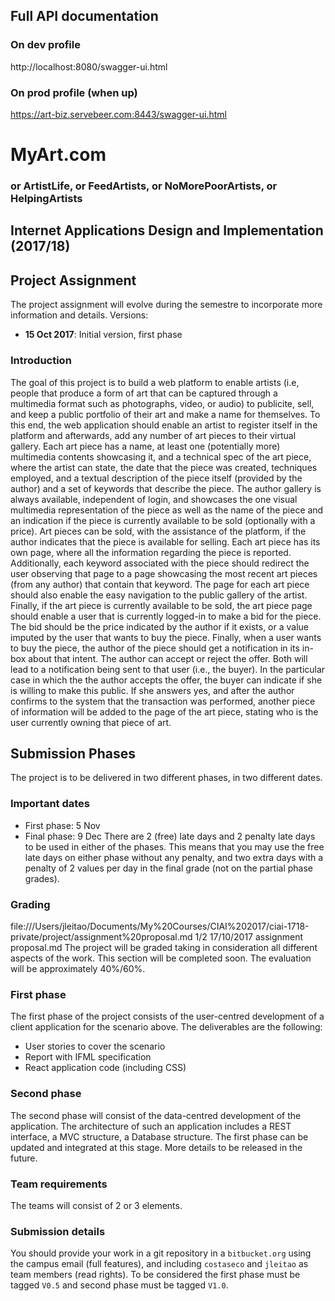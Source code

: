 ## Full API documentation 

### On dev profile
http://localhost:8080/swagger-ui.html

### On prod profile (when up)
https://art-biz.servebeer.com:8443/swagger-ui.html

##

# **MyArt.com**
### or ArtistLife, or FeedArtists, or NoMorePoorArtists, or HelpingArtists
## Internet Applications Design and Implementation (2017/18)
## Project Assignment
The project assignment will evolve during the semestre to incorporate more information and
details.
Versions:
- **15 Oct 2017**: Initial version, first phase
### Introduction
The goal of this project is to build a web platform to enable artists (i.e, people that
produce a form of art that can be captured through a multimedia format such as
photographs, video, or audio) to publicite, sell, and keep a public portfolio of their art
and make a name for themselves.
To this end, the web application should enable an artist to register itself in the
platform and afterwards, add any number of art pieces to their virtual gallery. Each art
piece has a name, at least one (potentially more) multimedia contents showcasing it, and a
technical spec of the art piece, where the artist can state, the date that the piece was
created, techniques employed, and a textual description of the piece itself (provided by
the author) and a set of keywords that describe the piece. The author gallery is always
available, independent of login, and showcases the one visual multimedia representation of
the piece as well as the name of the piece and an indication if the piece is currently
available to be sold (optionally with a price).
Art pieces can be sold, with the assistance of the platform, if the author indicates that
the piece is available for selling. Each art piece has its own page, where all the
information regarding the piece is reported. Additionally, each keyword associated with
the piece should redirect the user observing that page to a page showcasing the most
recent art pieces (from any author) that contain that keyword. The page for each art piece
should also enable the easy navigation to the public gallery of the artist. Finally, if
the art piece is currently available to be sold, the art piece page should enable a user
that is currently logged-in to make a bid for the piece. The bid should be the price
indicated by the author if it exists, or a value imputed by the user that wants to buy the
piece.
Finally, when a user wants to buy the piece, the author of the piece should get a
notification in its in-box about that intent. The author can accept or reject the offer.
Both will lead to a notification being sent to that user (i.e., the buyer). In the
particular case in which the the author accepts the offer, the buyer can indicate if she
is willing to make this public. If she answers yes, and after the author confirms to the
system that the transaction was performed, another piece of information will be added to
the page of the art piece, stating who is the user currently owning that piece of art.
## Submission Phases
The project is to be delivered in two different phases, in two different dates.
### Important dates
* First phase: 5 Nov
* Final phase: 9 Dec
There are 2 (free) late days and 2 penalty late days to be used in either of the phases.
This means that you may use the free late days on either phase without any penalty, and
two extra days with a penalty of 2 values per day in the final grade (not on the partial
phase grades).
### Grading
file:///Users/jleitao/Documents/My%20Courses/CIAI%202017/ciai-1718-private/project/assignment%20proposal.md 1/2
17/10/2017 assignment proposal.md
The project will be graded taking in consideration all different aspects of the work. This
section will be completed soon. The evaluation will be approximately 40%/60%.
### First phase
The first phase of the project consists of the user-centred development of a client
application for the scenario above.
The deliverables are the following:
- User stories to cover the scenario
- Report with IFML specification
- React application code (including CSS)
### Second phase
The second phase will consist of the data-centred development of the application. The
architecture of such an application includes a REST interface, a MVC structure, a Database
structure. The first phase can be updated and integrated at this stage. More details to be
released in the future.
### Team requirements
The teams will consist of 2 or 3 elements.
### Submission details
You should provide your work in a git repository in a `bitbucket.org` using the campus
email (full features), and including `costaseco` and `jleitao` as team members (read
rights). To be considered the first phase must be tagged `V0.5` and second phase must be
tagged `V1.0`.